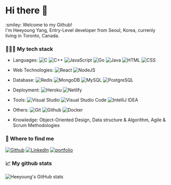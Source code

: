 <h1> Hi there 👋 </h1>
:smiley: Welcome to my Github!<br/>
I'm Heeyoung Yang, Entry-Level developer from Seoul, Korea, currenly living in Toronto, Canada.

<br/>

### 👨🏻‍💻 My tech stack

- Languages:
![C](https://img.shields.io/badge/-C-blue?logo=C)
![C++](https://img.shields.io/badge/C++-blue.svg?style=flat&logo=c%2B%2B)
![JavaScript](https://img.shields.io/badge/-JavaScript-yellow?logo=javascript)
![Go](https://img.shields.io/badge/-Go-skyblue?logo=Go)
![Java](https://img.shields.io/badge/-JAVA-orange?logo=java)
![HTML](https://img.shields.io/badge/-HTML-orange?logo=html5)
![CSS](https://img.shields.io/badge/-CSS-blue?logo=css3)

- Web Technologies: 
![React](https://img.shields.io/badge/-React-skyblue?logo=React)
![NodeJS](https://img.shields.io/badge/-NodeJS-brightgreen?logo=node.js)

- Database: 
![Redis](https://img.shields.io/badge/-Redis-red?logo=Redis)
![MongoDB](https://img.shields.io/badge/-MongoDB-brightgreen?logo=MongoDB)
![MySQL](https://img.shields.io/badge/-MySQL-lightblue?logo=MySQL)
![PostgreSQL](https://img.shields.io/badge/-PostgreSQL-9cf?logo=postgresql)

- Deployment: 
![Heroku](https://img.shields.io/badge/-Heroku-blueviolet?logo=heroku)
![Netlify](https://img.shields.io/badge/-Netlify-%2300C7B7?logo=netlify)

- Tools: 
![Visual Studio](https://img.shields.io/badge/-Visual_Studio-purple?logo=visualstudio)
![Visual Studio Code](https://img.shields.io/badge/-Visual_Studio_Code-blue?logo=VisualstudioCode)
![IntelliJ IDEA](https://img.shields.io/badge/-IntelliJ%20IDEA-%23000000?logo=IntelliJIDEA)

- Others:
![Git](https://img.shields.io/badge/-Git-red?logo=git)
![Github](https://img.shields.io/badge/-Github-blueviolet?logo=github)
![Docker](https://img.shields.io/badge/-Docker-9cf?logo=Docker)

- Knowledge: Object-Oriented Design, Data structure & Algorithm, Agile & Scrum Methodologies

### 💬 Where to find me 

<p><a href="https://github.com/dev-heeyoung" target="_blank"><img alt="Github" src="https://img.shields.io/badge/GitHub-%2312100E.svg?&style=for-the-badge&logo=Github&logoColor=white" /></a> 
<a href="https://www.linkedin.com/in/heeyoung-yang-660661221/" target="_blank"><img alt="LinkedIn" src="https://img.shields.io/badge/linkedin-%230077B5.svg?&style=for-the-badge&logo=linkedin&logoColor=white" /></a> 
<a href="https://dev-heeyoung.github.io/" target="_blank"><img alt="portfolio" src="https://img.shields.io/badge/-Portfolio%20Website-ff69b4?&style=for-the-badge&logoColor=white"/></a>
</p>


### 📈 My github stats 
  
![Heeyoung's GitHub stats](https://github-readme-stats.vercel.app/api?username=dev-heeyoung&show_icons=true&theme=radical)
